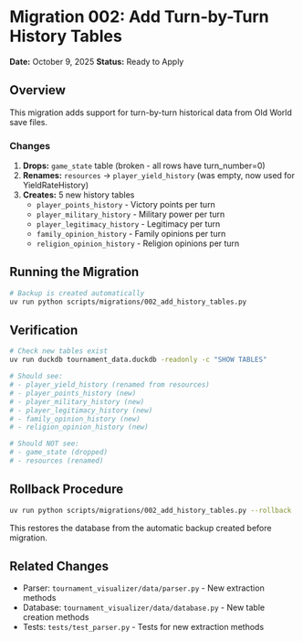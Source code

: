 # Migration 002: Add Turn-by-Turn History Tables

**Date:** October 9, 2025
**Status:** Ready to Apply

## Overview

This migration adds support for turn-by-turn historical data from Old World save files.

### Changes

1. **Drops:** `game_state` table (broken - all rows have turn_number=0)
2. **Renames:** `resources` → `player_yield_history` (was empty, now used for YieldRateHistory)
3. **Creates:** 5 new history tables
   - `player_points_history` - Victory points per turn
   - `player_military_history` - Military power per turn
   - `player_legitimacy_history` - Legitimacy per turn
   - `family_opinion_history` - Family opinions per turn
   - `religion_opinion_history` - Religion opinions per turn

## Running the Migration

```bash
# Backup is created automatically
uv run python scripts/migrations/002_add_history_tables.py
```

## Verification

```bash
# Check new tables exist
uv run duckdb tournament_data.duckdb -readonly -c "SHOW TABLES"

# Should see:
# - player_yield_history (renamed from resources)
# - player_points_history (new)
# - player_military_history (new)
# - player_legitimacy_history (new)
# - family_opinion_history (new)
# - religion_opinion_history (new)

# Should NOT see:
# - game_state (dropped)
# - resources (renamed)
```

## Rollback Procedure

```bash
uv run python scripts/migrations/002_add_history_tables.py --rollback
```

This restores the database from the automatic backup created before migration.

## Related Changes

- Parser: `tournament_visualizer/data/parser.py` - New extraction methods
- Database: `tournament_visualizer/data/database.py` - New table creation methods
- Tests: `tests/test_parser.py` - Tests for new extraction methods
